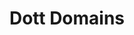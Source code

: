 ---
title: Dott Domains
slug: dott
icon: dott.png
description: Secure your corner of the decentralized web
offline: false
handshake: false
url: https://dott.domains/
docs: 
repo: 
owner: https://twitter.com/dott_domains
priority: 6
---